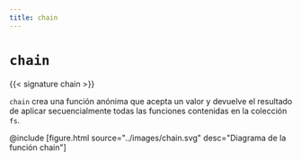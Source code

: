 ```yaml
---
title: chain
---
```


# `chain`

{{< signature chain >}}

`chain` crea una función anónima que acepta un valor y devuelve el resultado de aplicar secuencialmente todas las funciones contenidas en la colección `fs`.

@include [figure.html source="../images/chain.svg" desc="Diagrama de la función chain"]

